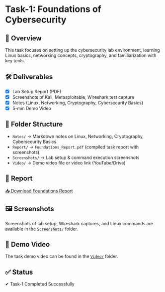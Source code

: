 # Task-1: Foundations of Cybersecurity  

## 📌 Overview  
This task focuses on setting up the cybersecurity lab environment, learning Linux basics, networking concepts, cryptography, and familiarization with key tools.  

## 🛠️ Deliverables  
- [x] Lab Setup Report (PDF)  
- [x] Screenshots of Kali, Metasploitable, Wireshark test capture  
- [x] Notes (Linux, Networking, Cryptography, Cybersecurity Basics)  
- [x] 5-min Demo Video  

## 📂 Folder Structure  
- `Notes/` → Markdown notes on Linux, Networking, Cryptography, Cybersecurity Basics  
- `Report/` → `Foundations_Report.pdf` (compiled task report with screenshots)  
- `Screenshots/` → Lab setup & command execution screenshots  
- `Video/` → Demo video file or video link (YouTube/Drive)  

## 📄 Report  
[📥 Download Foundations Report](Report/Foundations_Report.pdf)  

## 🖼️ Screenshots  
Screenshots of lab setup, Wireshark captures, and Linux commands are available in the [`Screenshots/`](Screenshots/) folder.  

## 🎥 Demo Video  
The task demo video can be found in the [`Video/`](Video/) folder.  

## ✅ Status  
✔ Task-1 Completed Successfully  
